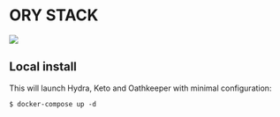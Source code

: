 # ORY STACK
![](https://upload.wikimedia.org/wikipedia/en/thumb/a/a2/OpenID_logo_2.svg/1200px-OpenID_logo_2.svg.png)


## Local install 

This will launch Hydra, Keto and Oathkeeper with minimal configuration:


    $ docker-compose up -d


         